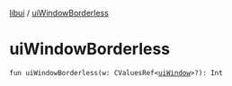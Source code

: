 [libui](README.md) / [uiWindowBorderless](ui-window-borderless.md)

# uiWindowBorderless

`fun uiWindowBorderless(w: CValuesRef<`[`uiWindow`](ui-window.md)`>?): Int`